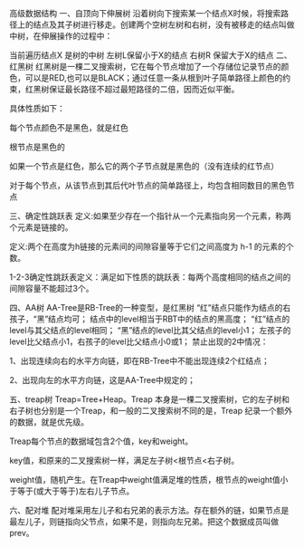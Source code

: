 高级数据结构
一、自顶向下伸展树
沿着树向下搜索某一个结点X时候，将搜索路径上的结点及其子树进行移走。创建两个空树左树和右树，没有被移走的结点叫做中树，在伸展操作的过程中：

当前遍历结点X 是树的中树
左树L保留小于X的结点
右树R 保留大于X的结点
二、红黑树
红黑树是一棵二叉搜索树，它在每个节点增加了一个存储位记录节点的颜色，可以是RED,也可以是BLACK；通过任意一条从根到叶子简单路径上颜色的约束，红黑树保证最长路径不超过最短路径的二倍，因而近似平衡。

具体性质如下：

每个节点颜色不是黑色，就是红色

根节点是黑色的

如果一个节点是红色，那么它的两个子节点就是黑色的（没有连续的红节点）

对于每个节点，从该节点到其后代叶节点的简单路径上，均包含相同数目的黑色节点

三、确定性跳跃表
定义:如果至少存在一个指针从一个元素指向另一个元素，称两个元素是链接的。

定义:两个在高度为h链接的元素间的间隙容量等于它们之间高度为 h-1 的元素的个数。

1-2-3确定性跳跃表定义：满足如下性质的跳跃表：每两个高度相同的结点之间的间隙容量不能超过3个。

四、AA树
AA-Tree是RB-Tree的一种变型，是红黑树
“红”结点只能作为结点的右孩子，“黑”结点均可；
结点中的level相当于RBT中的结点的黑高度；
“红”结点的level与其父结点的level相同；
“黑”结点的level比其父结点的level小1；
左孩子的level比父结点小1，右孩子的level比父结点小0或1；
禁止出现的2中情况：

1、出现连续向右的水平方向链，即在RB-Tree中不能出现连续2个红结点；

2、出现向左的水平方向链，这是AA-Tree中规定的；

五、treap树
Treap=Tree+Heap。Treap 本身是一棵二叉搜索树，它的左子树和右子树也分别是一个Treap，和一般的二叉搜索树不同的是，Treap 纪录一个额外的数据，就是优先级。

Treap每个节点的数据域包含2个值，key和weight。

key值，和原来的二叉搜索树一样，满足左子树<根节点<右子树。

weight值，随机产生。在Treap中weight值满足堆的性质，根节点的weight值小于等于(或大于等于)左右儿子节点。

六、配对堆
配对堆采用左儿子和右兄弟的表示方法。存在额外的链，如果节点是最左儿子，则链指向父节点，如果不是，则指向左兄弟。把这个数据成员叫做prev。
